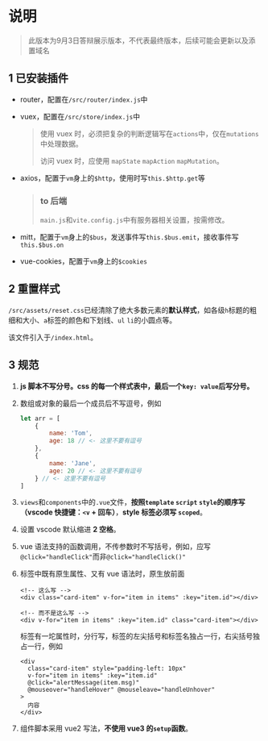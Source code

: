 # 说明
> 此版本为9月3日答辩展示版本，不代表最终版本，后续可能会更新以及添置域名

## 1 已安装插件

- router，配置在`/src/router/index.js`中

- vuex，配置在`/src/store/index.js`中

  > 使用 vuex 时，必须把复杂的判断逻辑写在`actions`中，仅在`mutations`中处理数据。
  >
  > 访问 vuex 时，应使用 `mapState` `mapAction` `mapMutation`。

- axios，配置于`vm`身上的`$http`，使用时写`this.$http.get`等

  > ### to 后端
  >
  > `main.js`和`vite.config.js`中有服务器相关设置，按需修改。

- mitt，配置于`vm`身上的`$bus`，发送事件写`this.$bus.emit`，接收事件写`this.$bus.on`

- vue-cookies，配置于`vm`身上的`$cookies`

## 2 重置样式

`/src/assets/reset.css`已经清除了绝大多数元素的**默认样式**，如各级`h`标题的粗细和大小、`a`标签的颜色和下划线、`ul` `li`的小圆点等。

该文件引入于`/index.html`。

## 3 规范

1. **js 脚本不写分号。css 的每一个样式表中，最后一个`key: value`后写分号。**

2. 数组或对象的最后一个成员后不写逗号，例如

   ```js
   let arr = [
       {
           name: 'Tom',
           age: 18 // <- 这里不要有逗号
       },
       {
           name: 'Jane',
           age: 20 // <- 这里不要有逗号
       } // <- 这里不要有逗号
   ]
   ```

3. `views`和`components`中的`.vue`文件，**按照`template` `script` `style`的顺序写（vscode 快捷键：`<v` + 回车）**，**style 标签必须写 `scoped`**。

4. 设置 vscode 默认缩进 **2 空格**。

5. vue 语法支持的函数调用，不传参数时不写括号，例如，应写`@click="handleClick"`而非`@click="handleClick()"`

6. 标签中既有原生属性、又有 vue 语法时，原生放前面

   ```vue
   <!-- 这么写 -->
   <div class="card-item" v-for="item in items" :key="item.id"></div>
   
   <!-- 而不是这么写 -->
   <div v-for="item in items" :key="item.id" class="card-item"></div>
   ```

   标签有一坨属性时，分行写，标签的左尖括号和标签名独占一行，右尖括号独占一行，例如

   ```vue
   <div
     class="card-item" style="padding-left: 10px"
     v-for="item in items" :key="item.id"
     @click="alertMessage(item.msg)"
     @mouseover="handleHover" @mouseleave="handleUnhover"
   >
     内容
   </div>
   ```

7. 组件脚本采用 vue2 写法，**不使用 vue3 的`setup`函数**。

